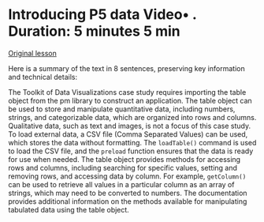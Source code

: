 # Introducing P5 data Video• . Duration: 5 minutes 5 min

[Original lesson](https://www.coursera.org/learn/uol-introduction-to-programming-2/lecture/meXhl/introducing-p5-data)

Here is a summary of the text in 8 sentences, preserving key information and technical details:

The Toolkit of Data Visualizations case study requires importing the table object from the pm library to construct an application. The table object can be used to store and manipulate quantitative data, including numbers, strings, and categorizable data, which are organized into rows and columns. Qualitative data, such as text and images, is not a focus of this case study. To load external data, a CSV file (Comma Separated Values) can be used, which stores the data without formatting. The `loadTable()` command is used to load the CSV file, and the `preload` function ensures that the data is ready for use when needed. The table object provides methods for accessing rows and columns, including searching for specific values, setting and removing rows, and accessing data by column. For example, `getColumn()` can be used to retrieve all values in a particular column as an array of strings, which may need to be converted to numbers. The documentation provides additional information on the methods available for manipulating tabulated data using the table object.

